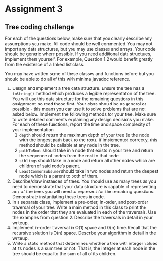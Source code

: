 # Assignment 3
## Tree coding challenge
For each of the questions below, make sure that you clearly describe any assumptions you make. All code should be well commented. You may not import any data structures, but you may use classes and arrays. Your code should be generic where possible. If you need additional data structures, implement them yourself. For example, Question 1.2 would benefit greatly from the existence of a linked list class.

You may have written some of these classes and functions before but you should be able to do all of this with minimal javadoc reference.

1. Design and implement a tree data structure.  Ensure the tree has a `toString()` method which produces a legible representation of the tree. You will use this data structure for the remaining questions in this assignment, so read those first. Your class should be as general as possible - this means you can use it to solve problems that are not asked below. Implement the following methods for your tree. Make sure to write detailed comments explaining any design decisions you make. For each of these functions, report the time and space complexity of your implementation.
	1. `depth` should return the maximum depth of your tree (ie the node with the longest path back to the root). If implemented correctly, this method should be callable at any node in the tree.
	2. `pathToRoot` should take in a node that exists in your tree and return the sequence of nodes from the root to that node. 
	3. `siblings` should take in a node and return all other nodes which are children of said node’s parent.
	4. `LeastCommonSubsumer`should take in two nodes and return the deepest node which is a parent to both of them.
2. Describe/draw instances of trees. You should use as many trees as you need to demonstrate that your data structure is capable of representing any of the trees you will need to represent for the remaining questions. Demonstrate instantiating these trees in code.
3. In a separate class, Implement a pre-order, in-order, and post-order traversal of your tree. Write a main method in this class to print the nodes in the order that they are evaluated in each of the traversals. Use the examples from question 2. Describe the traversals in detail in your writeup.
4. Implement in-order traversal in O(1) space and O(n) time. Recall that the recursive solution is O(n) space. Describe your algorithm in detail in the writeup.
5. Write a static method that determines whether a tree with integer values at its nodes is a sum tree or not. That is, the integer at each node in the tree should be equal to the sum of all of its children.
